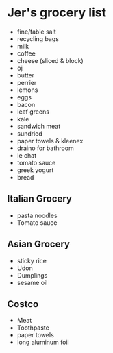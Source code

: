 # Jer's grocery list

- fine/table salt
- recycling bags
- milk
- coffee
- cheese (sliced & block)
- oj
- butter
- perrier
- lemons
- eggs
- bacon
- leaf greens
- kale
- sandwich meat
- sundried
- paper towels & kleenex
- draino for bathroom
- le chat
- tomato sauce
- greek yogurt
- bread

## Italian Grocery

- pasta noodles
- Tomato sauce

## Asian Grocery

- sticky rice
- Udon
- Dumplings
- sesame oil

## Costco

- Meat
- Toothpaste
- paper towels
- long aluminum foil
